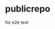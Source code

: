 # publicrepo
for e2e test
























































































































































































































































































































































































































































































































































































































































































































